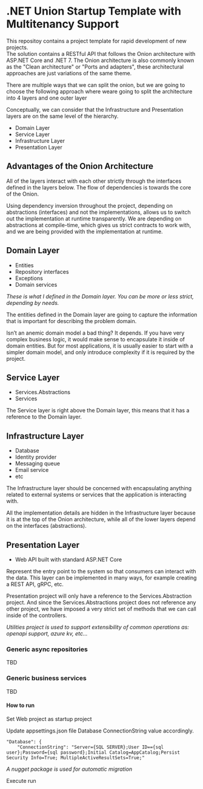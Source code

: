 # .NET Union Startup Template with Multitenancy Support

This repositoy contains a project template for rapid development of new projects.  
The solution contains a RESTful API that follows the Onion architecture with ASP.NET Core and .NET 7. The Onion architecture is also commonly known as the "Clean architecture" or "Ports and adapters", these architectural approaches are just variations of the same theme.

There are multiple ways that we can split the onion, but we are going to choose the following approach where weare going to split the architecture into 4 layers and one outer layer  

Conceptually, we can consider that the Infrastructure and Presentation layers are on the same level of the hierarchy.

* Domain Layer
* Service Layer
* Infrastructure Layer
* Presentation Layer

## Advantages of the Onion Architecture
All of the layers interact with each other strictly through the interfaces defined in the layers below. The flow of dependencies is towards the core of the Onion.

Using dependency inversion throughout the project, depending on abstractions (interfaces) and not the implementations, allows us to switch out the implementation at runtime transparently. We are depending on abstractions at compile-time, which gives us strict contracts to work with, and we are being provided with the implementation at runtime.

##  Domain Layer
* Entities
* Repository interfaces
* Exceptions
* Domain services

 <em>These is what I defined in the Domain layer. You can be more or less strict, depending by needs. </em>
 
 The entities defined in the Domain layer are going to capture the information that is important for describing the problem domain. 
 
 Isn’t an anemic domain model a bad thing? It depends. If you have very complex business logic, it would make sense to encapsulate it inside of  domain entities. But for most applications, it is usually easier to start with a simpler domain model, and only introduce complexity if it is required by the project.


## Service Layer
* Services.Abstractions
* Services

The Service layer is right above the Domain layer, this means that it has a reference to the Domain layer. 

## Infrastructure Layer
* Database
* Identity provider
* Messaging queue
* Email service
* etc

The Infrastructure layer should be concerned with encapsulating anything related to external systems or services that the application is interacting with. 

All the implementation details are hidden in the Infrastructure layer because it is at the top of the Onion architecture, while all of the lower layers depend on the interfaces (abstractions).


## Presentation Layer
*  Web API built with standard ASP.NET Core

Represent the entry point to the system so that consumers can interact with the data. This layer can be implemented in many ways, for example creating a REST API, gRPC, etc.

 Presentation project will only have a reference to the Services.Abstraction project. And since the Services.Abstractions project does not reference any other project, we have imposed a very strict set of methods that we can call inside of the controllers.

*Utilities project is used to support extensibility of common operations as: openapi support, azure kv, etc...*

### Generic async repositories
TBD

### Generic business services
TBD

#### How to run

Set Web project as startup project

Update appsettings.json file Database ConnectionString value accordingly.
``` 
"Database": {
    "ConnectionString": "Server={SQL SERVER};User ID=={sql user};Password={sql password};Initial Catalog=AppCatalog;Persist Security Info=True; MultipleActiveResultSets=True;"
```
*A nugget package is used for automatic migration*

Execute run
